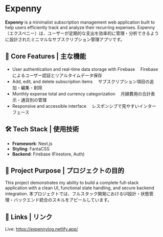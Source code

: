 
# Expenny

**Expenny** is a minimalist subscription management web application built to help users efficiently track and analyze their recurring expenses.
Expenny（エクスペニー）は、ユーザーが定期的な支出を効率的に管理・分析できるように設計されたミニマルなサブスクリプション管理アプリです。

## 🔧 Core Features | 主な機能

* User authentication and real-time data storage with Firebase
  　Firebaseによるユーザー認証とリアルタイムデータ保存
* Add, edit, and delete subscription items
  　サブスクリプション項目の追加・編集・削除
* Monthly expense total and currency categorization
  　月額費用の合計表示・通貨別の管理
* Responsive and accessible interface
  　レスポンシブで見やすいインターフェース

## 🛠 Tech Stack | 使用技術

* **Framework**: Next.js
* **Styling**: FantaCSS
* **Backend**: Firebase (Firestore, Auth)

## 📌 Project Purpose | プロジェクトの目的

This project demonstrates my ability to build a complete full-stack application with a clean UI, functional state handling, and secure backend integration.
本プロジェクトでは、フルスタック開発におけるUI設計・状態管理・バックエンド統合のスキルをアピールしています。

## 🔗 Links | リンク 
Live: https://expennylog.netlify.app/
